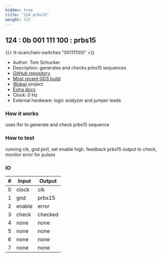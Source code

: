 ```yaml
---
hidden: true
title: "124 prbs15"
weight: 125
---
```


## 124 : 0b 001 111 100 : prbs15

{{< tt-scanchain-switches "001111100" >}}

* Author: Tom Schucker
* Description: generates and checks prbs15 sequences
* [GitHub repository](https://github.com/teaandtechtime/tt02-submission-prbs15)
* [Most recent GDS build](https://github.com/teaandtechtime/tt02-submission-prbs15/actions/runs/3457691234)
* [Wokwi](https://wokwi.com/projects/348260124451668562) project
* [Extra docs]()
* Clock: 0 Hz
* External hardware: logic analyzer and jumper leads



### How it works

uses lfsr to generate and check prbs15 sequence

### How to test

running clk, gnd pin1, set enable high. feedback prbs15 output to check, monitor error for pulses

### IO

| # | Input        | Output       |
|---|--------------|--------------|
| 0 | clock  | clk |
| 1 | gnd  | prbs15 |
| 2 | enable  | error |
| 3 | check  | checked |
| 4 | none  | none |
| 5 | none  | none |
| 6 | none  | none |
| 7 | none  | none |
